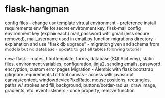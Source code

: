 # flask-hangman

config files - change use template
virtual environment - preference
install requirements
env file for secret environment key, flask-mail config environment key (explain each)
mail_password with gmail (less secure removed), mail_username used in email.py function
migrations directory - explanation and use
"flask db upgrade" - migration given and schema from models but no database - update to get all tables
following tutorial

new:
flask - routes, html template, forms, database (SQLAlchemy), static files, environment variables, configuration, jinja2, sending emails, password encryption, custom error pages
Migration - Alembic with flask
bootstrap
gitignore
requirements.txt
html canvas - access with javascript canvas/context, window.devicePixelRatio, mouse positions, rectangles, paths w/ strokes and fill, background, buttons/border-radius, draw image, gradients, etc.
event listeners - once property, remove function
